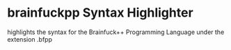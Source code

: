 # brainfuckpp Syntax Highlighter
highlights the syntax for the Brainfuck++ Programming Language under the extension .bfpp